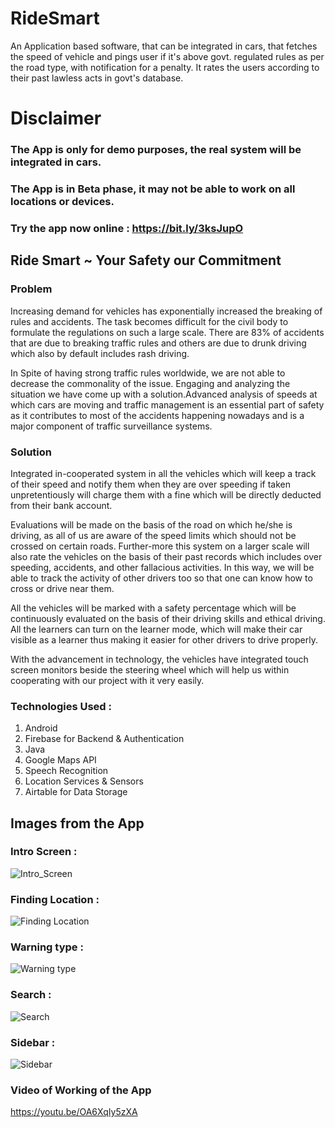 # RideSmart
An Application based software, that can be integrated in cars, that fetches the speed of vehicle and pings user if it's above govt. regulated rules as per the road type, with notification for a penalty. It rates the users according to their past lawless acts in govt's database.

# Disclaimer 

### The App is only for demo purposes, the real system will be integrated in cars. 
### The App is in Beta phase, it may not be able to work on all locations or devices.

### Try the app now online : https://bit.ly/3ksJupO


## Ride Smart ~ Your Safety our Commitment 

### Problem 

Increasing demand for vehicles has exponentially increased the breaking of rules and accidents. The task becomes difficult for the civil body to formulate the regulations on such a large scale. There are 83% of accidents that are due to breaking traffic rules and others are due to drunk driving which also by default includes rash driving.

In Spite of having strong traffic rules worldwide, we are not able to decrease the commonality of the issue. Engaging and analyzing the situation we have come up with a solution.Advanced analysis of speeds at which cars are moving and traffic management is an essential part of safety as it contributes to most of the accidents happening nowadays and is a major component of traffic surveillance systems.

### Solution 

Integrated in-cooperated system in all the vehicles which will keep a track of their speed and notify them when they are over speeding if taken unpretentiously will charge them with a fine which will be directly deducted from their bank account.

Evaluations will be made on the basis of the road on which he/she is driving, as all of us are aware of the speed limits which should not be crossed on certain roads. Further-more this system on a larger scale will also rate the vehicles on the basis of their past records which includes over speeding, accidents, and other fallacious activities. In this way, we will be able to track the activity of other drivers too so that one can know how to cross or drive near them.

All the vehicles will be marked with a safety percentage which will be continuously evaluated on the basis of their driving skills and ethical driving. All the learners can turn on the learner mode, which will make their car visible as a learner thus making it easier for other drivers to drive properly.

With the advancement in technology, the vehicles have integrated touch screen monitors beside the steering wheel which will help us within cooperating with our project with it very easily.


### Technologies Used : 

1. Android
2. Firebase for Backend & Authentication
3. Java
4. Google Maps API
5. Speech Recognition
6. Location Services & Sensors
7. Airtable for Data Storage

## Images from the App 

### Intro Screen : 
![Intro_Screen](Intro_Screen.jpeg)

### Finding Location : 
![Finding Location](Location.png)

### Warning type : 
![Warning type](Warning_type.png)

### Search : 
![Search](Search.png)

### Sidebar : 
![Sidebar](Sidebar.jpeg)

### Video of Working of the App

https://youtu.be/OA6XqIy5zXA

